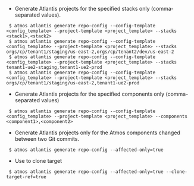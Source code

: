 - Generate Atlantis projects for the specified stacks only (comma-separated values).
```
 $ atmos atlantis generate repo-config --config-template <config_template> --project-template <project_template> --stacks <stack1>,<stack2>
 $ atmos atlantis generate repo-config --config-template <config_template> --project-template <project_template> --stacks orgs/cp/tenant1/staging/us-east-2,orgs/cp/tenant2/dev/us-east-2
 $ atmos atlantis generate repo-config --config-template <config_template> --project-template <project_template> --stacks tenant1-ue2-staging,tenant1-ue2-prod
 $ atmos atlantis generate repo-config --config-template <config_template> --project-template <project_template> --stacks orgs/cp/tenant1/staging/us-east-2,tenant1-ue2-prod
```
- Generate Atlantis projects for the specified components only (comma-separated values)
```
 $ atmos atlantis generate repo-config --config-template <config_template> --project-template <project_template> --components <component1>,<component2>
```
- Generate Atlantis projects only for the Atmos components changed between two Git commits.
```
 $ atmos atlantis generate repo-config --affected-only=true
```
- Use to clone target
```
 $ atmos atlantis generate repo-config --affected-only=true --clone-target-ref=true
```